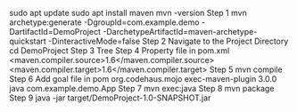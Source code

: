 sudo apt update
sudo apt install maven
mvn -version
Step 1 mvn archetype:generate -DgroupId=com.example.demo -DartifactId=DemoProject
-DarchetypeArtifactId=maven-archetype-quickstart -DinteractiveMode=false
Step 2 Navigate to the Project Directory
cd DemoProject
Step 3
Tree
Step 4
Property file in pom.xml
<properties>
<maven.compiler.source>1.6</maven.compiler.source>
<maven.compiler.target>1.6</maven.compiler.target>
</properties>
Step 5
mvn compile
Step 6
Add goal file in pom
<build>
<plugins>
<plugin>
<groupId>org.codehaus.mojo</groupId>
<artifactId>exec-maven-plugin</artifactId>
<version>3.0.0</version>
<executions>
<execution>
<goals>
<goal>java</goal>
</goals>
</execution>
</executions>
<configuration>
<mainClass>com.example.demo.App</mainClass>
</configuration>
</plugin>
</plugins>
</build>
Step 7
mvn exec:java
Step 8
mvn package
Step 9
java -jar target/DemoProject-1.0-SNAPSHOT.jar
